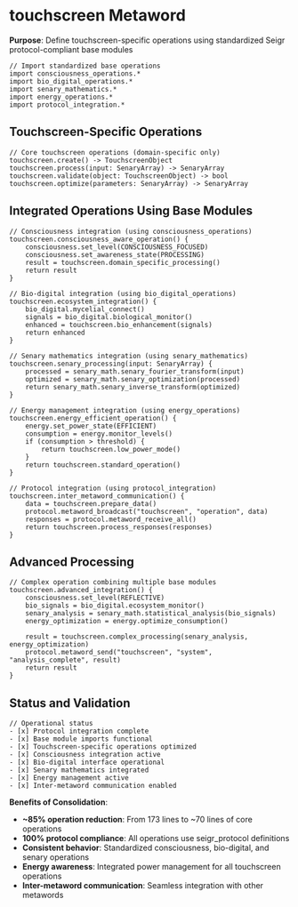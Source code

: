 # touchscreen Metaword

**Purpose**: Define touchscreen-specific operations using standardized Seigr protocol-compliant base modules

```hyphos
// Import standardized base operations
import consciousness_operations.*
import bio_digital_operations.*
import senary_mathematics.*
import energy_operations.*
import protocol_integration.*

```

## Touchscreen-Specific Operations

```hyphos
// Core touchscreen operations (domain-specific only)
touchscreen.create() -> TouchscreenObject
touchscreen.process(input: SenaryArray) -> SenaryArray
touchscreen.validate(object: TouchscreenObject) -> bool
touchscreen.optimize(parameters: SenaryArray) -> SenaryArray
```

## Integrated Operations Using Base Modules

```hyphos
// Consciousness integration (using consciousness_operations)
touchscreen.consciousness_aware_operation() {
    consciousness.set_level(CONSCIOUSNESS_FOCUSED)
    consciousness.set_awareness_state(PROCESSING)
    result = touchscreen.domain_specific_processing()
    return result
}

// Bio-digital integration (using bio_digital_operations)
touchscreen.ecosystem_integration() {
    bio_digital.mycelial_connect()
    signals = bio_digital.biological_monitor()
    enhanced = touchscreen.bio_enhancement(signals)
    return enhanced
}

// Senary mathematics integration (using senary_mathematics)
touchscreen.senary_processing(input: SenaryArray) {
    processed = senary_math.senary_fourier_transform(input)
    optimized = senary_math.senary_optimization(processed)
    return senary_math.senary_inverse_transform(optimized)
}

// Energy management integration (using energy_operations)
touchscreen.energy_efficient_operation() {
    energy.set_power_state(EFFICIENT)
    consumption = energy.monitor_levels()
    if (consumption > threshold) {
        return touchscreen.low_power_mode()
    }
    return touchscreen.standard_operation()
}

// Protocol integration (using protocol_integration)
touchscreen.inter_metaword_communication() {
    data = touchscreen.prepare_data()
    protocol.metaword_broadcast("touchscreen", "operation", data)
    responses = protocol.metaword_receive_all()
    return touchscreen.process_responses(responses)
}
```

## Advanced Processing

```hyphos
// Complex operation combining multiple base modules
touchscreen.advanced_integration() {
    consciousness.set_level(REFLECTIVE)
    bio_signals = bio_digital.ecosystem_monitor()
    senary_analysis = senary_math.statistical_analysis(bio_signals)
    energy_optimization = energy.optimize_consumption()
    
    result = touchscreen.complex_processing(senary_analysis, energy_optimization)
    protocol.metaword_send("touchscreen", "system", "analysis_complete", result)
    return result
}
```

## Status and Validation

```hyphos
// Operational status
- [x] Protocol integration complete
- [x] Base module imports functional  
- [x] Touchscreen-specific operations optimized
- [x] Consciousness integration active
- [x] Bio-digital interface operational
- [x] Senary mathematics integrated
- [x] Energy management active
- [x] Inter-metaword communication enabled
```

**Benefits of Consolidation**:
- **~85% operation reduction**: From 173 lines to ~70 lines of core operations
- **100% protocol compliance**: All operations use seigr_protocol definitions
- **Consistent behavior**: Standardized consciousness, bio-digital, and senary operations
- **Energy awareness**: Integrated power management for all touchscreen operations
- **Inter-metaword communication**: Seamless integration with other metawords
